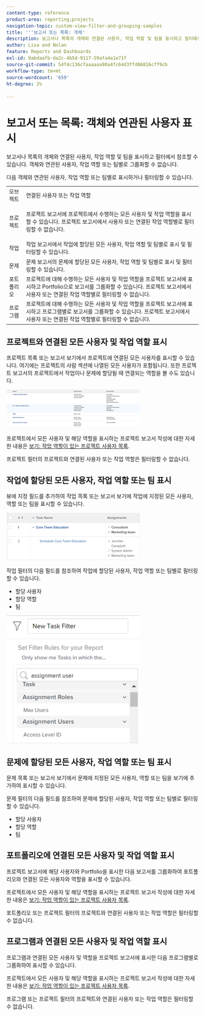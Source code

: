 ```yaml
---
content-type: reference
product-area: reporting;projects
navigation-topic: custom-view-filter-and-grouping-samples
title: '''보고서 또는 목록: 개체'
description: 보고서나 목록의 개체와 연결된 사용자, 작업 역할 및 팀을 표시하고 필터에서 참조할 수 있습니다. 객체와 연관된 사용자, 작업 역할 또는 팀별로 그룹화할 수 없습니다.
author: Lisa and Nolan
feature: Reports and Dashboards
exl-id: 9abdaafb-da2c-4b5d-9117-59afa4a1e71f
source-git-commit: 54f4c136cfaaaaaa90a4fc64d3ffd06816cff9cb
workflow-type: tm+mt
source-wordcount: '659'
ht-degree: 2%

---
```


# 보고서 또는 목록: 객체와 연관된 사용자 표시

보고서나 목록의 개체와 연결된 사용자, 작업 역할 및 팀을 표시하고 필터에서 참조할 수 있습니다. 객체와 연관된 사용자, 작업 역할 또는 팀별로 그룹화할 수 없습니다.

다음 객체와 연관된 사용자, 작업 역할 또는 팀별로 표시하거나 필터링할 수 있습니다.

<table style="table-layout:auto"> 
 <col> 
 <col> 
 <tbody> 
  <tr> 
   <td role="rowheader">오브젝트</td> 
   <td>연결된 사용자 또는 작업 역할</td> 
  </tr> 
  <tr> 
   <td role="rowheader">프로젝트</td> 
   <td> <p>프로젝트 보고서에 프로젝트에서 수행하는 모든 사용자 및 작업 역할을 표시할 수 있습니다. 프로젝트 보고서에서 사용자 또는 연결된 작업 역할별로 필터링할 수 없습니다. </p> </td> 
  </tr> 
  <tr> 
   <td role="rowheader">작업</td> 
   <td>작업 보고서에서 작업에 할당된 모든 사용자, 작업 역할 및 팀별로 표시 및 필터링할 수 있습니다.</td> 
  </tr> 
  <tr> 
   <td role="rowheader">문제</td> 
   <td>문제 보고서의 문제에 할당된 모든 사용자, 작업 역할 및 팀별로 표시 및 필터링할 수 있습니다.</td> 
  </tr> 
  <tr> 
   <td role="rowheader">포트폴리오</td> 
   <td>프로젝트에 대해 수행하는 모든 사용자 및 작업 역할을 프로젝트 보고서에 표시하고 Portfolio으로 보고서를 그룹화할 수 있습니다. 프로젝트 보고서에서 사용자 또는 연결된 작업 역할별로 필터링할 수 없습니다.</td> 
  </tr> 
  <tr> 
   <td role="rowheader">프로그램</td> 
   <td>프로젝트에 대해 수행하는 모든 사용자 및 작업 역할을 프로젝트 보고서에 표시하고 프로그램별로 보고서를 그룹화할 수 있습니다. 프로젝트 보고서에서 사용자 또는 연결된 작업 역할별로 필터링할 수 없습니다.</td> 
  </tr> 
 </tbody> 
</table>

## 프로젝트와 연결된 모든 사용자 및 작업 역할 표시

프로젝트 목록 또는 보고서 보기에서 프로젝트에 연결된 모든 사용자를 표시할 수 있습니다. 여기에는 프로젝트의 사람 섹션에 나열된 모든 사용자가 포함됩니다. 또한 프로젝트 보고서의 프로젝트에서 작업이나 문제에 할당될 때 연결되는 역할을 볼 수도 있습니다.

![](assets/project-with-user-and-role-information-report-350x100.png)

프로젝트에서 모든 사용자 및 해당 역할을 표시하는 프로젝트 보고서 작성에 대한 자세한 내용은 [보기: 작업 역할이 있는 프로젝트 사용자 목록](../../../reports-and-dashboards/reports/custom-view-filter-grouping-samples/view-project-user-list.md).

프로젝트 필터의 프로젝트와 연결된 사용자 또는 작업 역할은 필터링할 수 없습니다.

## 작업에 할당된 모든 사용자, 작업 역할 또는 팀 표시

뷰에 지정 필드를 추가하여 작업 목록 또는 보고서 보기에 작업에 지정된 모든 사용자, 역할 또는 팀을 표시할 수 있습니다.

![](assets/assignments-field-task-view-350x124.png)

작업 필터의 다음 필드를 참조하여 작업에 할당된 사용자, 작업 역할 또는 팀별로 필터링할 수 있습니다.

* 할당 사용자
* 할당 역할
* 팀

![](assets/assignment-users-roles-task-filter-350x334.png)

## 문제에 할당된 모든 사용자, 작업 역할 또는 팀 표시

문제 목록 또는 보고서 보기에서 문제에 지정된 모든 사용자, 역할 또는 팀을 보기에 추가하여 표시할 수 있습니다.

문제 필터의 다음 필드를 참조하여 문제에 할당된 사용자, 작업 역할 또는 팀별로 필터링할 수 있습니다.

* 할당 사용자
* 할당 역할
* 팀

## 포트폴리오에 연결된 모든 사용자 및 작업 역할 표시

프로젝트 보고서에 해당 사용자와 Portfolio을 표시한 다음 보고서를 그룹화하여 포트폴리오와 연결된 모든 사용자와 역할을 표시할 수 있습니다.

프로젝트에서 모든 사용자 및 해당 역할을 표시하는 프로젝트 보고서 작성에 대한 자세한 내용은 [보기: 작업 역할이 있는 프로젝트 사용자 목록](../../../reports-and-dashboards/reports/custom-view-filter-grouping-samples/view-project-user-list.md).

포트폴리오 또는 프로젝트 필터의 프로젝트와 연결된 사용자 또는 작업 역할은 필터링할 수 없습니다.

## 프로그램과 연결된 모든 사용자 및 작업 역할 표시

프로그램과 연결된 모든 사용자 및 역할을 프로젝트 보고서에 표시한 다음 프로그램별로 그룹화하여 표시할 수 있습니다.

프로젝트에서 모든 사용자 및 해당 역할을 표시하는 프로젝트 보고서 작성에 대한 자세한 내용은 [보기: 작업 역할이 있는 프로젝트 사용자 목록](../../../reports-and-dashboards/reports/custom-view-filter-grouping-samples/view-project-user-list.md).

프로그램 또는 프로젝트 필터의 프로젝트와 연결된 사용자 또는 작업 역할은 필터링할 수 없습니다.
